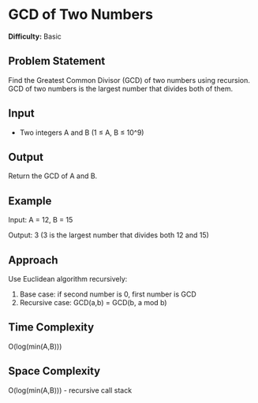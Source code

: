 # GCD of Two Numbers

**Difficulty:** Basic

## Problem Statement
Find the Greatest Common Divisor (GCD) of two numbers using recursion. GCD of two numbers is the largest number that divides both of them.

## Input
- Two integers A and B (1 ≤ A, B ≤ 10^9)

## Output
Return the GCD of A and B.

## Example
Input: A = 12, B = 15

Output: 3
(3 is the largest number that divides both 12 and 15)

## Approach
Use Euclidean algorithm recursively:
1. Base case: if second number is 0, first number is GCD
2. Recursive case: GCD(a,b) = GCD(b, a mod b)

## Time Complexity
O(log(min(A,B)))

## Space Complexity
O(log(min(A,B))) - recursive call stack